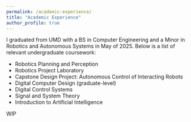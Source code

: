 ```yaml
---
permalink: /academic-experience/
title: "Academic Experience"
author_profile: true
---
```


I graduated from UMD with a BS in Computer Engineering and a Minor in Robotics and Autonomous Systems in May of 2025. Below is a list of relevant undergraduate coursework:

- Robotics Planning and Perception
- Robotics Project Laboratory
- Capstone Design Project: Autonomous Control of Interacting Robots
- Digital Computer Design (graduate-level)
- Digital Control Systems
- Signal and System Theory
- Introduction to Artificial Intelligence

WIP